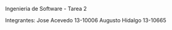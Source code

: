 Ingenieria de Software - Tarea 2

Integrantes:
Jose Acevedo      13-10006
Augusto Hidalgo   13-10665
